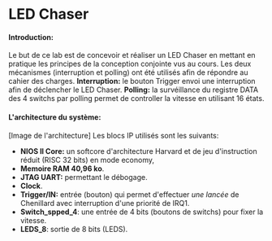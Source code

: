 # LED Chaser
#### Introduction:
Le but de ce lab est de concevoir et réaliser un LED Chaser en mettant en pratique les principes de la conception conjointe vus au cours. Les deux mécanismes (interruption et polling) ont été utilisés afin de répondre au cahier des charges.
**Interruption:** le bouton Trigger envoi une interruption afin de déclencher le LED Chaser.
**Polling:** la survéillance du registre DATA des 4 switchs par polling permet de controller la vitesse en utilisant 16 états.

#### L'architecture du système:
[Image de l'architecture]
Les blocs IP utilisés sont les suivants:
- **NIOS II Core:** un softcore d'architecture Harvard et de jeu d'instruction réduit (RISC 32 bits) en mode economy,
- **Memoire RAM 40,96 ko**.
- **JTAG UART:** permettant le débogage.
- **Clock**.
- **Trigger/IN:** entrée (bouton) qui permet d'effectuer *une lancée* de Chenillard avec interruption d'une priorité de IRQ1.
- **Switch_spped_4**: une entrée de 4 bits (boutons de switchs) pour fixer la vitesse.
- **LEDS_8**: sortie de 8 bits (LEDS).
